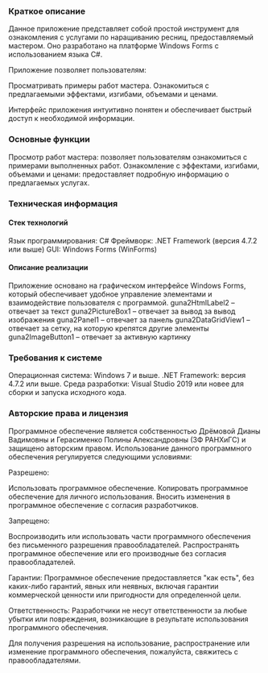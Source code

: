 ### Краткое описание

Данное приложение представляет собой простой инструмент для ознакомления с услугами по наращиванию ресниц, предоставляемый мастером. Оно разработано на платформе Windows Forms с использованием языка C#. 

Приложение позволяет пользователям:

 Просматривать примеры работ мастера.
 Ознакомиться с предлагаемыми эффектами, изгибами, объемами и ценами.

Интерфейс приложения интуитивно понятен и обеспечивает быстрый доступ к необходимой информации.

### Основные функции

 Просмотр работ мастера: позволяет пользователям ознакомиться с примерами выполненных работ.
 Ознакомление с эффектами, изгибами, объемами и ценами: предоставляет подробную информацию о предлагаемых услугах.

### Техническая информация

#### Стек технологий

 Язык программирования: C#
 Фреймворк: .NET Framework (версия 4.7.2 или выше)
 GUI: Windows Forms (WinForms)

#### Описание реализации

Приложение основано на графическом интерфейсе Windows Forms, который обеспечивает удобное управление элементами и взаимодействие пользователя с программой.
guna2HtmlLabel2 – отвечает за текст 
guna2PictureBox1 – отвечает за вывод за вывод изображения
guna2Panel1 – отвечает за панель
guna2DataGridView1 – отвечает за сетку, на которую крепятся другие элементы
guna2ImageButton1 – отвечает за активную картинку


### Требования к системе

 Операционная система: Windows 7 и выше.
 .NET Framework: версия 4.7.2 или выше.
 Среда разработки: Visual Studio 2019 или новее для сборки и запуска исходного кода.

### Авторские права и лицензия

Программное обеспечение является собственностью Дрёмовой Дианы Вадимовны и Герасименко Полины Александровны (ЗФ РАНХиГС) и защищено авторским правом. Использование данного программного обеспечения регулируется следующими условиями:

Разрешено:

 Использовать программное обеспечение.
 Копировать программное обеспечение для личного использования.
 Вносить изменения в программное обеспечение с согласия разработчиков.

Запрещено:

 Воспроизводить или использовать части программного обеспечения без письменного разрешения правообладателей.
 Распространять программное обеспечение или его производные без согласия правообладателей.

Гарантии: Программное обеспечение предоставляется "как есть", без каких-либо гарантий, явных или неявных, включая гарантии коммерческой ценности или пригодности для определенной цели.

Ответственность: Разработчики не несут ответственности за любые убытки или повреждения, возникающие в результате использования программного обеспечения.

Для получения разрешения на использование, распространение или изменение программного обеспечения, пожалуйста, свяжитесь с правообладателями.
